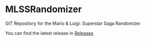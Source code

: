 # MLSSRandomizer
GIT Repository for the Mario &amp; Luigi: Superstar Saga Randomizer

You can find the latest release in [Releases](https://github.com/jamesbrq/MLSSRandomizer/releases)
